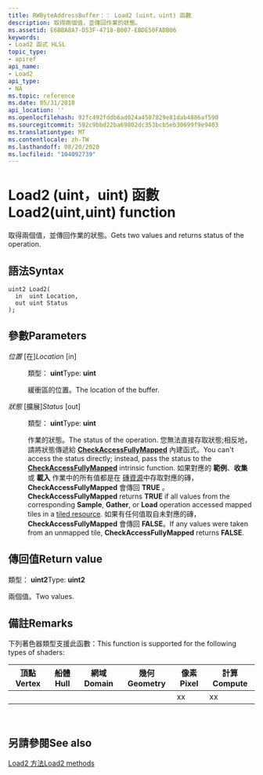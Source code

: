 ```yaml
---
title: RWByteAddressBuffer：： Load2 (uint，uint) 函數
description: 取得兩個值，並傳回作業的狀態。
ms.assetid: E6BBA8A7-D53F-4718-B007-EBDE50FADB06
keywords:
- Load2 函式 HLSL
topic_type:
- apiref
api_name:
- Load2
api_type:
- NA
ms.topic: reference
ms.date: 05/31/2018
api_location: ''
ms.openlocfilehash: 92fc492fddb6ad024a4507829e81dab4886af590
ms.sourcegitcommit: 592c9bbd22ba69802dc353bcb5eb30699f9e9403
ms.translationtype: MT
ms.contentlocale: zh-TW
ms.lasthandoff: 08/20/2020
ms.locfileid: "104092739"
---
```

# <a name="load2uintuint-function"></a><span data-ttu-id="5b198-104">Load2 (uint，uint) 函數</span><span class="sxs-lookup"><span data-stu-id="5b198-104">Load2(uint,uint) function</span></span>

<span data-ttu-id="5b198-105">取得兩個值，並傳回作業的狀態。</span><span class="sxs-lookup"><span data-stu-id="5b198-105">Gets two values and returns status of the operation.</span></span>

## <a name="syntax"></a><span data-ttu-id="5b198-106">語法</span><span class="sxs-lookup"><span data-stu-id="5b198-106">Syntax</span></span>


``` syntax
uint2 Load2(
  in  uint Location,
  out uint Status
);
```



## <a name="parameters"></a><span data-ttu-id="5b198-107">參數</span><span class="sxs-lookup"><span data-stu-id="5b198-107">Parameters</span></span>

<dl> <dt>

<span data-ttu-id="5b198-108">*位置* \[在\]</span><span class="sxs-lookup"><span data-stu-id="5b198-108">*Location* \[in\]</span></span>
</dt> <dd>

<span data-ttu-id="5b198-109">類型： **uint**</span><span class="sxs-lookup"><span data-stu-id="5b198-109">Type: **uint**</span></span>

<span data-ttu-id="5b198-110">緩衝區的位置。</span><span class="sxs-lookup"><span data-stu-id="5b198-110">The location of the buffer.</span></span>

</dd> <dt>

<span data-ttu-id="5b198-111">*狀態* \[擴展\]</span><span class="sxs-lookup"><span data-stu-id="5b198-111">*Status* \[out\]</span></span>
</dt> <dd>

<span data-ttu-id="5b198-112">類型： **uint**</span><span class="sxs-lookup"><span data-stu-id="5b198-112">Type: **uint**</span></span>

<span data-ttu-id="5b198-113">作業的狀態。</span><span class="sxs-lookup"><span data-stu-id="5b198-113">The status of the operation.</span></span> <span data-ttu-id="5b198-114">您無法直接存取狀態;相反地，請將狀態傳遞給 [**CheckAccessFullyMapped**](checkaccessfullymapped.md) 內建函式。</span><span class="sxs-lookup"><span data-stu-id="5b198-114">You can't access the status directly; instead, pass the status to the [**CheckAccessFullyMapped**](checkaccessfullymapped.md) intrinsic function.</span></span> <span data-ttu-id="5b198-115">如果對應的 **範例**、**收集** 或 **載入** 作業中的所有值都是在 [磚資源](/windows/desktop/direct3d11/direct3d-11-2-features)中存取對應的磚， **CheckAccessFullyMapped** 會傳回 **TRUE** 。</span><span class="sxs-lookup"><span data-stu-id="5b198-115">**CheckAccessFullyMapped** returns **TRUE** if all values from the corresponding **Sample**, **Gather**, or **Load** operation accessed mapped tiles in a [tiled resource](/windows/desktop/direct3d11/direct3d-11-2-features).</span></span> <span data-ttu-id="5b198-116">如果有任何值取自未對應的磚， **CheckAccessFullyMapped** 會傳回 **FALSE**。</span><span class="sxs-lookup"><span data-stu-id="5b198-116">If any values were taken from an unmapped tile, **CheckAccessFullyMapped** returns **FALSE**.</span></span>

</dd> </dl>

## <a name="return-value"></a><span data-ttu-id="5b198-117">傳回值</span><span class="sxs-lookup"><span data-stu-id="5b198-117">Return value</span></span>

<span data-ttu-id="5b198-118">類型： **uint2**</span><span class="sxs-lookup"><span data-stu-id="5b198-118">Type: **uint2**</span></span>

<span data-ttu-id="5b198-119">兩個值。</span><span class="sxs-lookup"><span data-stu-id="5b198-119">Two values.</span></span>

## <a name="remarks"></a><span data-ttu-id="5b198-120">備註</span><span class="sxs-lookup"><span data-stu-id="5b198-120">Remarks</span></span>

<span data-ttu-id="5b198-121">下列著色器類型支援此函數：</span><span class="sxs-lookup"><span data-stu-id="5b198-121">This function is supported for the following types of shaders:</span></span>



| <span data-ttu-id="5b198-122">頂點</span><span class="sxs-lookup"><span data-stu-id="5b198-122">Vertex</span></span> | <span data-ttu-id="5b198-123">船體</span><span class="sxs-lookup"><span data-stu-id="5b198-123">Hull</span></span> | <span data-ttu-id="5b198-124">網域</span><span class="sxs-lookup"><span data-stu-id="5b198-124">Domain</span></span> | <span data-ttu-id="5b198-125">幾何</span><span class="sxs-lookup"><span data-stu-id="5b198-125">Geometry</span></span> | <span data-ttu-id="5b198-126">像素</span><span class="sxs-lookup"><span data-stu-id="5b198-126">Pixel</span></span> | <span data-ttu-id="5b198-127">計算</span><span class="sxs-lookup"><span data-stu-id="5b198-127">Compute</span></span> |
|--------|------|--------|----------|-------|---------|
|        |      |        |          | <span data-ttu-id="5b198-128">x</span><span class="sxs-lookup"><span data-stu-id="5b198-128">x</span></span>     | <span data-ttu-id="5b198-129">x</span><span class="sxs-lookup"><span data-stu-id="5b198-129">x</span></span>       |



 

## <a name="see-also"></a><span data-ttu-id="5b198-130">另請參閱</span><span class="sxs-lookup"><span data-stu-id="5b198-130">See also</span></span>

<dl> <dt>

[<span data-ttu-id="5b198-131">Load2 方法</span><span class="sxs-lookup"><span data-stu-id="5b198-131">Load2 methods</span></span>](rwbyteaddressbuffer-load2.md)
</dt> </dl>

 

 
